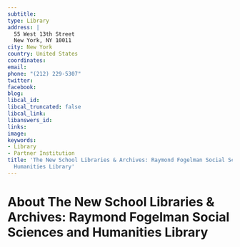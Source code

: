 ```yaml
---
subtitle: 
type: Library
address: |
  55 West 13th Street
  New York, NY 10011
city: New York
country: United States
coordinates: 
email: 
phone: "(212) 229-5307"
twitter: 
facebook: 
blog: 
libcal_id: 
libcal_truncated: false
libcal_link: 
libanswers_id: 
links: 
image: 
keywords:
- Library
- Partner Institution
title: 'The New School Libraries & Archives: Raymond Fogelman Social Sciences and
  Humanities Library'
---
```


# About The New School Libraries & Archives: Raymond Fogelman Social Sciences and Humanities Library